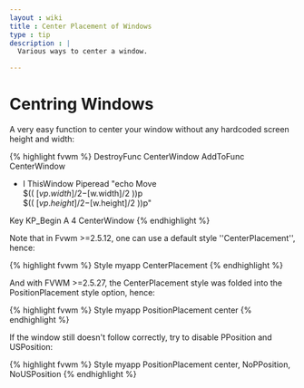 ```yaml
---
layout : wiki
title : Center Placement of Windows
type : tip
description : |
  Various ways to center a window.

---
```


# Centring Windows

A very easy function to center your window without any hardcoded screen height and width:

{% highlight fvwm %}
DestroyFunc CenterWindow
AddToFunc   CenterWindow
+ I ThisWindow Piperead "echo Move \
    $(( $[vp.width]/2-$[w.width]/2 ))p \
    $(( $[vp.height]/2-$[w.height]/2 ))p"

Key KP\_Begin A 4 CenterWindow
{% endhighlight %}

Note that in Fvwm >=2.5.12, one can use a default style ''CenterPlacement'', hence:

{% highlight fvwm %}
Style myapp CenterPlacement
{% endhighlight %}

And with FVWM >=2.5.27, the CenterPlacement style was folded into the
PositionPlacement style option, hence:

{% highlight fvwm %}
Style myapp PositionPlacement center
{% endhighlight %}

If the window still doesn't follow correctly, try to disable PPosition and USPosition:

{% highlight fvwm %}
Style myapp PositionPlacement center, NoPPosition, NoUSPosition
{% endhighlight %}

